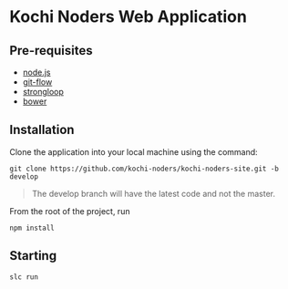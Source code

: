 # Kochi Noders Web Application


## Pre-requisites
* [node.js](https://nodejs.org/en/)
* [git-flow](http://danielkummer.github.io/git-flow-cheatsheet/)
* [strongloop](http://loopback.io/)
* [bower](http://bower.io/)

## Installation
Clone the application into your local machine using the command:

````git clone https://github.com/kochi-noders/kochi-noders-site.git -b develop````
> The develop branch will have the latest code and not the master.

From the root of the project, run

`npm install`

## Starting

`slc run`